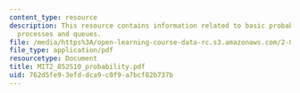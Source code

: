 ```yaml
---
content_type: resource
description: This resource contains information related to basic probability, markov
  processes and queues.
file: /media/https%3A/open-learning-course-data-rc.s3.amazonaws.com/2-852-manufacturing-systems-analysis-spring-2010/762d5fe93efddca9c0f9a7bcf82b737b_MIT2_852S10_probability.pdf
file_type: application/pdf
resourcetype: Document
title: MIT2_852S10_probability.pdf
uid: 762d5fe9-3efd-dca9-c0f9-a7bcf82b737b
---
```

